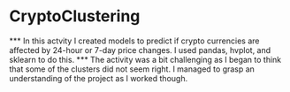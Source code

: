 # CryptoClustering

*** In this actvity I created models to predict if crypto currencies are affected by 24-hour or 7-day price changes. I used pandas, hvplot, and sklearn to do this.
*** The activity was a bit challenging as I began to think that some of the clusters did not seem right. I managed to grasp an understanding of the project as I worked though.
